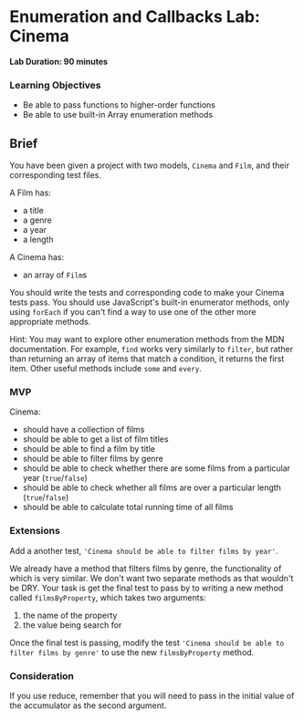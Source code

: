 # Enumeration and Callbacks Lab: Cinema

**Lab Duration: 90 minutes**

### Learning Objectives

- Be able to pass functions to higher-order functions
- Be able to use built-in Array enumeration methods

## Brief

You have been given a project with two models, `Cinema` and `Film`, and their corresponding test files.

A Film has:

- a title
- a genre
- a year
- a length

A Cinema has:

- an array of `Film`s

You should write the tests and corresponding code to make your Cinema tests pass. You should use JavaScript's built-in enumerator methods, only using `forEach` if you can't find a way to use one of the other more appropriate methods.

Hint: You may want to explore other enumeration methods from the MDN documentation. For example, `find` works very similarly to `filter`, but rather than returning an array of items that match a condition, it returns the first item. Other useful methods include `some` and `every`.

### MVP

Cinema:

- should have a collection of films
- should be able to get a list of film titles
- should be able to find a film by title
- should be able to filter films by genre
- should be able to check whether there are some films from a particular year (`true`/`false`)
- should be able to check whether all films are over a particular length (`true`/`false`)
- should be able to calculate total running time of all films

### Extensions

Add a another test, `'Cinema should be able to filter films by year'`.

We already have a method that filters films by genre, the functionality of which is very similar. We don't want two separate methods as that wouldn't be DRY. Your task is get the final test to pass by to writing a new method called `filmsByProperty`, which takes two arguments:

1. the name of the property
2. the value being search for

Once the final test is passing, modify the test `'Cinema should be able to filter films by genre'` to use the new `filmsByProperty` method.

### Consideration

If you use reduce, remember that you will need to pass in the initial value of the accumulator as the second argument.

